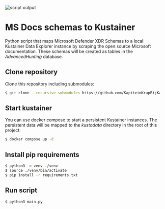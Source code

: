 ![script output](https://github.com/KapiteinKrapBijKas/defender_schemas_to_kustainer/blob/main/screen.png?raw=true)

# MS Docs schemas to Kustainer

Python script that maps Microsoft Defender XDR Schemas to a local Kustainer Data Explorer instance by scraping the open source Microsoft documentation. These schemas will be created as tables in the *AdvancedHunting* database.


## Clone repository
Clone this repository including submodules:

```bash
$ git clone --recursive-submodules https://github.com/KapiteinKrapBijKas/defender_schemas_to_kustainer
```

## Start kustainer
You can use docker compose to start a persistent Kustainer instances. The persistent data will be mapped to the *kustodata* directory in the root of this project:

```bash
$ docker compose up -d
```

## Install pip requirements
```bash
$ python3 -m venv ./venv
$ source ./venv/bin/activate
$ pip install -r requirements.txt
```

## Run script

```bash
$ python3 main.py
```
